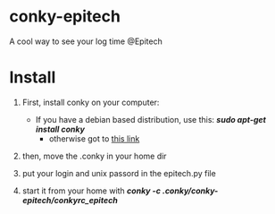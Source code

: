 # conky-epitech
A cool way to see your log time @Epitech

# Install
1. First, install conky on your computer:
    * If you have a debian based distribution, use this:
        ***sudo apt-get install conky***
	    * otherwise got to [this link](http://conky.sourceforge.net/documentation.html)

2. then, move the .conky in your home dir
3. put your login and unix passord in the epitech.py file
4. start it from your home with ***conky -c .conky/conky-epitech/conkyrc_epitech***